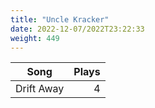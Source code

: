 ```yaml
---
title: "Uncle Kracker"
date: 2022-12-07/2022T23:22:33
weight: 449
---
```




 Song | Plays 
----- | -----:
Drift Away | 4
